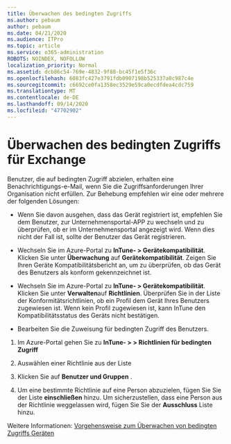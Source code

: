 ```yaml
---
title: Überwachen des bedingten Zugriffs
ms.author: pebaum
author: pebaum
ms.date: 04/21/2020
ms.audience: ITPro
ms.topic: article
ms.service: o365-administration
ROBOTS: NOINDEX, NOFOLLOW
localization_priority: Normal
ms.assetid: dcb86c54-769e-4832-9f88-bc45f1e5f36c
ms.openlocfilehash: 6083fc427e3791fdb0907198b525337a0c987c4e
ms.sourcegitcommit: c6692ce0fa1358ec3529e59ca0ecdfdea4cdc759
ms.translationtype: MT
ms.contentlocale: de-DE
ms.lasthandoff: 09/14/2020
ms.locfileid: "47702902"
---
```

# <a name="monitoring-conditional-access-for-exchange"></a>Überwachen des bedingten Zugriffs für Exchange

Benutzer, die auf bedingten Zugriff abzielen, erhalten eine Benachrichtigungs-e-Mail, wenn Sie die Zugriffsanforderungen Ihrer Organisation nicht erfüllen. Zur Behebung empfehlen wir eine oder mehrere der folgenden Lösungen:
  
- Wenn Sie davon ausgehen, dass das Gerät registriert ist, empfehlen Sie dem Benutzer, zur Unternehmensportal-APP zu wechseln und zu überprüfen, ob er im Unternehmensportal angezeigt wird. Wenn dies nicht der Fall ist, sollte der Benutzer das Gerät registrieren.
    
- Wechseln Sie im Azure-Portal zu **InTune- \> Gerätekompatibilität**. Klicken Sie unter **Überwachung** auf **Gerätekompatibilität**. Zeigen Sie Ihren Geräte Kompatibilitätsbericht an, um zu überprüfen, ob das Gerät des Benutzers als konform gekennzeichnet ist. 
    
- Wechseln Sie im Azure-Portal zu **InTune- \> Gerätekompatibilität**. Klicken Sie unter **Verwalten**auf **Richtlinien**. Überprüfen Sie in der Liste der Konformitätsrichtlinien, ob ein Profil dem Gerät Ihres Benutzers zugewiesen ist. Wenn kein Profil zugewiesen ist, kann InTune den Kompatibilitätsstatus des Geräts nicht bestätigen. 
    
- Bearbeiten Sie die Zuweisung für bedingten Zugriff des Benutzers.
    
1. Im Azure-Portal gehen Sie zu **InTune- \> \> Richtlinien für bedingten Zugriff**
    
2. Auswählen einer Richtlinie aus der Liste
    
3. Klicken Sie auf **Benutzer und Gruppen** .
    
4. Um eine bestimmte Richtlinie auf eine Person abzuzielen, fügen Sie Sie der Liste **einschließen** hinzu. Um sicherzustellen, dass eine Person aus der Richtlinie weggelassen wird, fügen Sie Sie der **Ausschluss** Liste hinzu. 
    
Weitere Informationen: [Vorgehensweise zum Überwachen von bedingten Zugriffs Geräten](https://docs.microsoft.com/intune/conditional-access-exchange-monitor)
  

